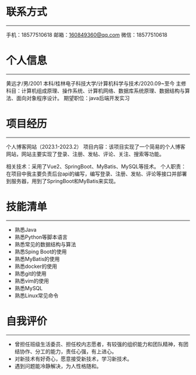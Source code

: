 # 联系方式
---
手机：18577510618
邮箱：160849360@qq.com
微信：18577510618
# 个人信息
---
黄远才/男/2001
本科/桂林电子科技大学/计算机科学与技术/2020.09~至今
主修科目：计算机组成原理、操作系统、计算机网络、数据库系统原理、数据结构与算法、面向对象程序设计。
期望职位：java后端开发实习
# 项目经历
---
个人博客网站（2023.1-2023.2）
项目内容：该项目实现了一个简易的个人博客网站，网站主要实现了登录、注册、发帖、评论、关注、搜索等功能。

相关技术：采用了Vue2、SpringBoot、MyBatis、MySQL等技术。
个人职责：在项目中我主要负责后台api的编写，编写登录、注册、发帖、评论等接口并部署到服务器，用到了SpringBoot和MyBatis来实现。

# 技能清单

---
- 熟悉Java
- 熟悉Python等脚本语言
- 熟悉常见的数据结构与算法
- 熟悉Sping Boot的使用
- 熟悉MyBatis的使用
- 熟悉docker的使用
- 熟悉git的使用
- 熟悉vim的使用
- 熟悉MySQL
- 熟悉Linux常见命令
# 自我评价

---
- 曾担任班级生活委员、担任校内志愿者，有较强的组织能力和团队精神，有团结协作、分工的能力，责任心强，有上进心。
- 对新技术有好奇心，愿意接受新技术，学习新技术。
- 遇到问题能冷静解决，为人性格随和。

